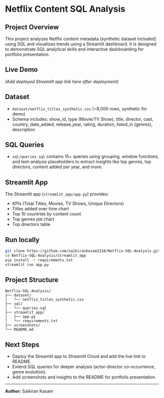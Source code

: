 # Netflix Content SQL Analysis

## Project Overview
This project analyzes Netflix content metadata (synthetic dataset included) using SQL and visualizes trends using a Streamlit dashboard. It is designed to demonstrate SQL analytical skills and interactive dashboarding for portfolio presentation.

## Live Demo
*(Add deployed Streamlit app link here after deployment)*

## Dataset
- `dataset/netflix_titles_synthetic.csv` (~8,000 rows, synthetic for demo)
- Schema includes: show_id, type (Movie/TV Show), title, director, cast, country, date_added, release_year, rating, duration, listed_in (genres), description

## SQL Queries
- `sql/queries.sql` contains 15+ queries using grouping, window functions, and text-analysis placeholders to extract insights like top genres, top directors, content added per year, and more.

## Streamlit App
The Streamlit app (`streamlit_app/app.py`) provides:
- KPIs (Total Titles, Movies, TV Shows, Unique Directors)
- Titles added over time chart
- Top 10 countries by content count
- Top genres pie chart
- Top directors table

## Run locally
```bash
git clone https://github.com/saikirankasam2310/Netflix-SQL-Analysis.git
cd Netflix-SQL-Analysis/streamlit_app
pip install -r requirements.txt
streamlit run app.py
```

## Project Structure
```
Netflix-SQL-Analysis/
├── dataset/
│   └── netflix_titles_synthetic.csv
├── sql/
│   └── queries.sql
├── streamlit_app/
│   ├── app.py
│   └── requirements.txt
├── screenshots/
└── README.md
```

## Next Steps
- Deploy the Streamlit app to Streamlit Cloud and add the live link to README.
- Extend SQL queries for deeper analysis (actor-director co-occurrence, genre evolution).
- Add screenshots and insights to the README for portfolio presentation.

---
**Author:** Saikiran Kasam
